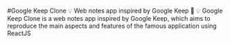 #Google Keep Clone
💡 Web notes app inspired by Google Keep 📝
💡 Google Keep Clone is a web notes app inspired by Google Keep, which aims to reproduce the main aspects and features of the famous application using ReactJS
